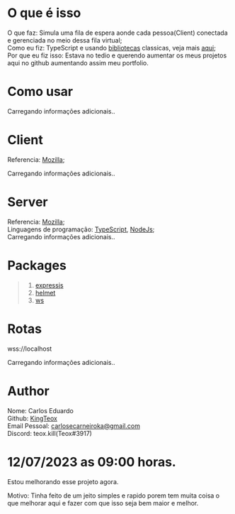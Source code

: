 # O que é isso

O que faz: Simula uma fila de espera aonde cada pessoa(Client) conectada e gerenciada no meio dessa fila virtual;<br>
Como eu fiz: TypeScript e usando [bibliotecas](#packages) classicas, veja mais [aqui](#server);<br>
Por que eu fiz isso: Estava no tedio e querendo aumentar os meus projetos aqui no github aumentando assim meu portfolio.

# Como usar

Carregando informações adicionais..

# Client

Referencia: [Mozilla](https://developer.mozilla.org/en-US/docs/Web/API/WebSockets_API/Writing_WebSocket_client_applications);<br>

Carregando informações adicionais..

# Server

Referencia: [Mozilla](https://developer.mozilla.org/pt-BR/docs/Web/API/WebSockets_API/Writing_WebSocket_servers);<br>
Linguagens de programação: [TypeScript](https://www.typescriptlang.org/), [NodeJs](https://nodejs.org/);<br>
Carregando informações adicionais..

# Packages

> 1. [expressjs](https://expressjs.com/)
> 2. [helmet](https://helmetjs.github.io/)
> 3. [ws](https://www.npmjs.com/package/ws)

# Rotas

wss://localhost

Carregando informações adicionais..

# Author

Nome: Carlos Eduardo<br>
Github: [KingTeox](https://github.com/KingTeox/)<br>
Email Pessoal: [carlosecarneiroka@gmail.com](mailto:carlosecarneiroka@gmail.com)<br>
Discord: teox.kill(Teox#3917)

# 12/07/2023 as 09:00 horas.

Estou melhorando esse projeto agora.

Motivo: Tinha feito de um jeito simples e rapido porem tem muita coisa o que melhorar aqui e fazer com que isso seja bem maior e melhor.
